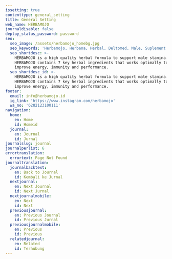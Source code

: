 ```yaml
---
issetting: true
contenttype: general_setting
title: General Setting
web_name: HERBAMOJO
journaldisable: false
deploy_status_password: password
seo:
  seo_image: /assets/herbamojo_homebg.jpg
  seo_keywords: 'Herbamojo, Herbana, Herbal, Deltomed, Male, Suplement'
  seo_shortdesc: >-
    HERBAMOJO is a high quality herbal formula to support male stamina.
    HERBAMOJO contains 7 key herbal ingredients that works optimally to help
    improve energy, immunity and performance.
  seo_shortdesc_id: >-
    HERBAMOJO is a high quality herbal formula to support male stamina.
    HERBAMOJO contains 7 key herbal ingredients that works optimally to help
    improve energy, immunity and performance.
footer:
  email: info@herbamojo.id
  ig_link: 'https://www.instagram.com/herbamojo'
  wa_no: '6282123100111'
navigation:
  home:
    en: Home
    id: Homeid
  journal:
    en: Journal
    id: Jurnal
journalslug: journal
journalperlist: 6
errortranslation:
  errortext: Page Not Found
journaltranslation:
  journalbacktext:
    en: Back to Journal
    id: Kembali ke Jurnal
  nextjournal:
    en: Next Journal
    id: Next Jurnal
  nextjournalmobile:
    en: Next
    id: Next
  previousjournal:
    en: Previous Journal
    id: Previous Jurnal
  previousjournalmobile:
    en: Previous
    id: Previous
  relatedjournal:
    en: Related
    id: Terhubung
---
```


